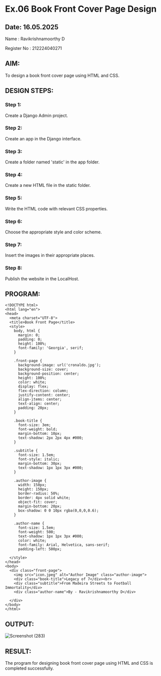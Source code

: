 # Ex.06 Book Front Cover Page Design
## Date: 16.05.2025

Name : Ravikrishnamoorthy D

Register No : 212224040271

## AIM:
To design a book front cover page using HTML and CSS.

## DESIGN STEPS:

### Step 1:
Create a Django Admin project.

### Step 2:
Create an app in the Django interface.

### Step 3:
Create a folder named 'static' in the app folder.

### Step 4:
Create a new HTML file in the static folder.

### Step 5:
Write the HTML code with relevant CSS properties.

### Step 6:
Choose the appropriate style and color scheme.

### Step 7:
Insert the images in their appropriate places.

### Step 8:
Publish the website in the LocalHost.

## PROGRAM:

```
<!DOCTYPE html>
<html lang="en">
<head>
  <meta charset="UTF-8">
  <title>Book Front Page</title>
  <style>
    body, html {
      margin: 0;
      padding: 0;
      height: 100%;
      font-family: 'Georgia', serif;
    }

    .front-page {
      background-image: url('cronaldo.jpg'); 
      background-size: cover;
      background-position: center;
      height: 100%;
      color: white;
      display: flex;
      flex-direction: column;
      justify-content: center;
      align-items: center;
      text-align: center;
      padding: 20px;
    }

    .book-title {
      font-size: 3em;
      font-weight: bold;
      margin-bottom: 10px;
      text-shadow: 2px 2px 4px #000;
    }

    .subtitle {
      font-size: 1.5em;
      font-style: italic;
      margin-bottom: 30px;
      text-shadow: 1px 1px 3px #000;
    }

    .author-image {
      width: 150px;
      height: 150px;
      border-radius: 50%;
      border: 4px solid white;
      object-fit: cover;
      margin-bottom: 20px;
      box-shadow: 0 0 10px rgba(0,0,0,0.6);
    }

    .author-name {
      font-size: 1.5em;
      font-weight: 500;
      text-shadow: 1px 1px 3px #000;
      color: white;
      font-family: Arial, Helvetica, sans-serif;
      padding-left: 500px;
    
  </style>
</head>
<body>
  <div class="front-page">
    <img src="icon.jpeg" alt="Author Image" class="author-image"> 
    <div class="book-title">Legacy of 7</div><br>
    <div class="subtitle">From Madeira Streets to Football Immortality</div>
    <div class="author-name">By - Ravikrishnamoorthy D</div> 
    
  </div>
</body>
</html>
```

## OUTPUT:

![Screenshot (283)](https://github.com/user-attachments/assets/af8c27f4-7e08-464e-a64b-03364e5cff9a)


## RESULT:
The program for designing book front cover page using HTML and CSS is completed successfully.
